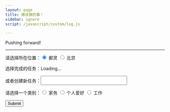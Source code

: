 ```yaml
---
layout: page
title: 做该做的事！
sidebar: ignore
script: /javascript/custom/log.js

---
```


Pushing forward!

---

<form action="https://script.google.com/macros/s/AKfycbxRYZQtTQ3qBQtxU5Q1iMV9_hlgvgALyTyID42IUNfDouFsajfN/exec" method="GET">

<p>请选择所在位置：<input type="radio" id="Torino" name="location" value="Torino" checked="">
<label for="Torino">都灵</label>
<input type="radio" id ="Beijing" name="location" value="Beijing">
<label for="Beijing">北京</label>
</p>

<p>选择完成的任务：<span id='log'>Loading...<span></p>

<p>或者创建新任务：<input type="text" name="create" style="font-size:20px;"></p>

<p>请选择一个类别：<input type="radio" id="house" name="category" value="家务">
<label for="house">家务</label>
<input type="radio" id ="hobby" name="category" value="个人爱好">
<label for="hobby">个人爱好</label>
<input type="radio" id ="work" name="category" value="工作">
<label for="work">工作</label>
</p>

<input type="submit" value="Submit">

</form>
